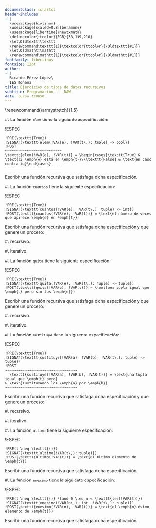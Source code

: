 ```yaml
---
documentclass: scrartcl
header-includes:
- |
  \usepackage{biolinum}
  \usepackage[scaled=0.8]{beramono}
  \usepackage[libertine]{newtxmath}
  \definecolor{ttcolor}{RGB}{38,139,210}
  \let\Oldtexttt\texttt
  \renewcommand\texttt[1]{\textcolor{ttcolor}{\Oldtexttt{#1}}}
  \let\Oldmathtt\mathtt
  \renewcommand\mathtt[1]{\textcolor{ttcolor}{\Oldmathtt{#1}}}
fontfamily: libertinus
fontsize: 12pt
author:
- |
  Ricardo Pérez López\
  IES Doñana
title: Ejercicios de tipos de datos recursivos
subtitle: Programación --- DAW
date: Curso !CURSO
---
```


\renewcommand{\arraystretch}{1.5}

#. La función `elem` tiene la siguiente especificación:

   !ESPEC
   ~~~~~~~~~~~~~~~~~~~~~~~~~~~~~~~~~~~~~~~~~~~~~~~~~~~~
   !PRE(\texttt{True})
   !SIGNAT(\texttt{elem(!VAR(e), !VAR(t\,): tuple) -> bool})
   !POST
   ~~~~~~~~~~~~~~~~~~~~~~~~~~
   \texttt{elem(!VAR(e), !VAR(t))} = \begin{cases}\texttt{True} & \text{si \emph{e} está en \emph{t}}\\\texttt{False} & \text{en caso contrario}\end{cases}
   ~~~~~~~~~~~~~~~~~~~~~~~~~~
   ~~~~~~~~~~~~~~~~~~~~~~~~~~~~~~~~~~~~~~~~~~~~~~~~~~~~

   Escribir una función recursiva que satisfaga dicha especificación.

#. La función `cuantos` tiene la siguiente especificación:

   !ESPEC
   ~~~~~~~~~~~~~~~~~~~~~~~~~~~~~~~~~~~~~~~~~~~~~~~~~~~~
   !PRE(\texttt{True})
   !SIGNAT(\texttt{cuantos(!VAR(e), !VAR(t\,): tuple) -> int})
   !POST(\texttt{cuantos(!VAR(e), !VAR(t))} = \text{el número de veces que aparece \emph{e} en \emph{t}})
   ~~~~~~~~~~~~~~~~~~~~~~~~~~~~~~~~~~~~~~~~~~~~~~~~~~~~

   Escribir una función recursiva que satisfaga dicha especificación y que
   genere un proceso:

   #. recursivo.

   #. iterativo.

#. La función `quita` tiene la siguiente especificación:

   !ESPEC
   ~~~~~~~~~~~~~~~~~~~~~~~~~~~~~~~~~~~~~~~~~~~~~~~~~~~~
   !PRE(\texttt{True})
   !SIGNAT(\texttt{quita(!VAR(e), !VAR(t\,): tuple) -> tuple})
   !POST(\texttt{quita(!VAR(e), !VAR(t))} = \text{una tupla igual que \emph{t} pero sin los \emph{e}})
   ~~~~~~~~~~~~~~~~~~~~~~~~~~~~~~~~~~~~~~~~~~~~~~~~~~~~

   Escribir una función recursiva que satisfaga dicha especificación y que
   genere un proceso:

   #. recursivo.

   #. iterativo.

#. La función `sustituye` tiene la siguiente especificación:

   !ESPEC
   ~~~~~~~~~~~~~~~~~~~~~~~~~~~~~~~~~~~~~~~~~~~~~~~~~~~~
   !PRE(\texttt{True})
   !SIGNAT(\texttt{sustituye(!VAR(a), !VAR(b), !VAR(t\,): tuple) -> tuple})
   !POST
   ~~~~~~~~~~~~~~~~~~~~~~~~~~~~~~~~~
     \texttt{sustituye(!VAR(a), !VAR(b), !VAR(t))} = \text{una tupla igual que \emph{t} pero}
   & \text{sustituyendo los \emph{a} por \emph{b}}
   ~~~~~~~~~~~~~~~~~~~~~~~~~~~~~~~~~
   ~~~~~~~~~~~~~~~~~~~~~~~~~~~~~~~~~~~~~~~~~~~~~~~~~~~~

   Escribir una función recursiva que satisfaga dicha especificación y que
   genere un proceso:

   #. recursivo.

   #. iterativo.

#. La función `ultimo` tiene la siguiente especificación:

   !ESPEC
   ~~~~~~~~~~~~~~~~~~~~~~~~~~~~~~~~~~~~~~~~~~~~~~~~~~~~
   !PRE(t \neq \texttt{()})
   !SIGNAT(\texttt{ultimo(!VAR(t\,): tuple)})
   !POST(\texttt{ultimo(!VAR(t))} = \text{el último elemento de \emph{t}})
   ~~~~~~~~~~~~~~~~~~~~~~~~~~~~~~~~~~~~~~~~~~~~~~~~~~~~

   Escribir una función recursiva que satisfaga dicha especificación.

#. La función `enesimo` tiene la siguiente especificación:

   !ESPEC
   ~~~~~~~~~~~~~~~~~~~~~~~~~~~~~~~~~~~~~~~~~~~~~~~~~~~~
   !PRE(t \neq \texttt{()} \land 0 \leq n < \texttt{len(!VAR(t))})
   !SIGNAT(\texttt{enesimo(!VAR(n\,): int, !VAR(t\,): tuple)})
   !POST(\texttt{enesimo(!VAR(n), !VAR(t))} = \text{el \emph{n}-ésimo elemento de \emph{t}})
   ~~~~~~~~~~~~~~~~~~~~~~~~~~~~~~~~~~~~~~~~~~~~~~~~~~~~

   Escribir una función recursiva que satisfaga dicha especificación.

